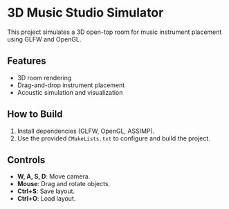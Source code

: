 # 3D Music Studio Simulator
This project simulates a 3D open-top room for music instrument placement using GLFW and OpenGL.

## Features
- 3D room rendering
- Drag-and-drop instrument placement
- Acoustic simulation and visualization

## How to Build
1. Install dependencies (GLFW, OpenGL, ASSIMP).
2. Use the provided `CMakeLists.txt` to configure and build the project.

## Controls
- **W, A, S, D**: Move camera.
- **Mouse**: Drag and rotate objects.
- **Ctrl+S**: Save layout.
- **Ctrl+O**: Load layout.

